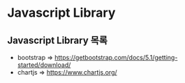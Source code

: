 # Javascript Library 

## Javascript Library 목록

* bootstrap => https://getbootstrap.com/docs/5.1/getting-started/download/
* chartjs => https://www.chartjs.org/